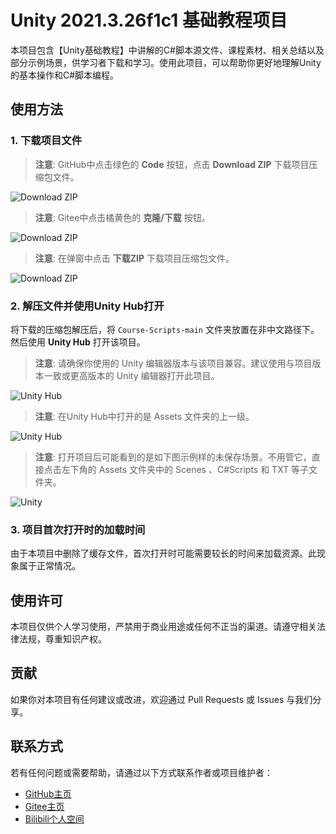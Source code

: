 # Unity 2021.3.26f1c1 基础教程项目

本项目包含【Unity基础教程】中讲解的C#脚本源文件、课程素材、相关总结以及部分示例场景，供学习者下载和学习。使用此项目，可以帮助你更好地理解Unity的基本操作和C#脚本编程。

## 使用方法

### 1. 下载项目文件
> **注意**: GitHub中点击绿色的 **Code** 按钮，点击 **Download ZIP** 下载项目压缩包文件。

![Download ZIP](https://github.com/user-attachments/assets/89066ca8-4d15-4862-8e07-e6cb18f85491)

> **注意**: Gitee中点击橘黄色的 **克隆/下载** 按钮。

![Download ZIP](https://github.com/user-attachments/assets/2c7905bb-6c64-4e29-b237-7cca9e545093)

> **注意**: 在弹窗中点击 **下载ZIP** 下载项目压缩包文件。

![Download ZIP](https://github.com/user-attachments/assets/e58d1332-d5f6-4efd-8044-0f45fb01d9fe)

### 2. 解压文件并使用Unity Hub打开
将下载的压缩包解压后，将 `Course-Scripts-main` 文件夹放置在非中文路径下。然后使用 **Unity Hub** 打开该项目。

> **注意**: 请确保你使用的 Unity 编辑器版本与该项目兼容。建议使用与项目版本一致或更高版本的 Unity 编辑器打开此项目。

![Unity Hub](https://github.com/user-attachments/assets/7cc70c04-1d52-444e-90ca-0761cff6226c)

> **注意**: 在Unity Hub中打开的是 Assets 文件夹的上一级。

![Unity Hub](https://github.com/user-attachments/assets/0daaa5d2-cab6-4a9c-bb96-b9927f88fd4a)

> **注意**: 打开项目后可能看到的是如下图示例样的未保存场景。不用管它，直接点击左下角的 Assets 文件夹中的 Scenes 、C#Scripts 和 TXT 等子文件夹。

![Unity](https://github.com/user-attachments/assets/a172a73c-8bc1-4a11-bb04-a22d3958d8b8)

### 3. 项目首次打开时的加载时间
由于本项目中删除了缓存文件，首次打开时可能需要较长的时间来加载资源。此现象属于正常情况。

## 使用许可
本项目仅供个人学习使用，严禁用于商业用途或任何不正当的渠道。请遵守相关法律法规，尊重知识产权。

## 贡献
如果你对本项目有任何建议或改进，欢迎通过 Pull Requests 或 Issues 与我们分享。

## 联系方式
若有任何问题或需要帮助，请通过以下方式联系作者或项目维护者：
- [GitHub主页](https://github.com/XiaoHer001)
- [Gitee主页](https://gitee.com/XiaoHer001)
- [Bilibili个人空间](https://space.bilibili.com/454661397?spm_id_from=333.1007.0.0)
